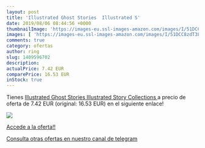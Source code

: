 ```yaml
---
layout: post
title: 'Illustrated Ghost Stories  Illustrated S'
date: 2019/08/06 08:44:56 +0000
thumbnailImage: 'https://images-eu.ssl-images-amazon.com/images/I/51DCC8zdT3L._SL200_.jpg'
images: [ 'https://images-eu.ssl-images-amazon.com/images/I/51DCC8zdT3L._SL200_.jpg' ]
comments: true
category: ofertas
author: ring
slug: 1409596702
description:
actualPrice: 7.42 EUR
comparePrice: 16.53 EUR
inStock: true
---
```


Tienes [Illustrated Ghost Stories  Illustrated Story Collections ](https://www.amazon.com/dp/1409596702/?tag=redken08-20) a precio de oferta de 7.42 EUR (original: 16.53 EUR) en el siguiente enlace!

[![](https://images-eu.ssl-images-amazon.com/images/I/51DCC8zdT3L._SL200_.jpg)](https://www.amazon.com/dp/1409596702/?tag=redken08-20)

[Accede a la oferta!!](https://www.amazon.com/dp/1409596702/?tag=redken08-20)

[Consulta otras ofertas en nuestro canal de telegram](https://t.me/s/ofertas25)
